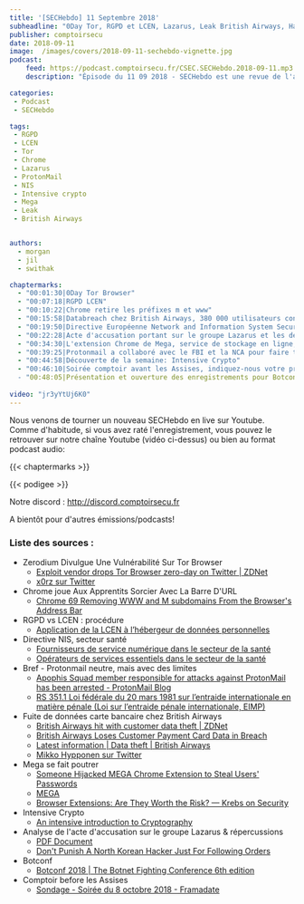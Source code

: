 ```yaml
---
title: '[SECHebdo] 11 Septembre 2018'
subheadline: "0Day Tor, RGPD et LCEN, Lazarus, Leak British Airways, Hack Mega, Botconf, soirée comptoirsecu, etc."
publisher: comptoirsecu
date: 2018-09-11
image:  /images/covers/2018-09-11-sechebdo-vignette.jpg
podcast:
    feed: https://podcast.comptoirsecu.fr/CSEC.SECHebdo.2018-09-11.mp3
    description: "Épisode du 11 09 2018 - SECHebdo est une revue de l'actualité cybersécurité réalisée en live sur Youtube, généralement le mardi soir."

categories:
 - Podcast
 - SECHebdo

tags:
 - RGPD
 - LCEN
 - Tor 
 - Chrome
 - Lazarus
 - ProtonMail
 - NIS
 - Intensive crypto
 - Mega
 - Leak
 - British Airways


authors:
  - morgan
  - jil
  - swithak

chaptermarks:
  - "00:01:30|0Day Tor Browser"
  - "00:07:18|RGPD LCEN"
  - "00:10:22|Chrome retire les préfixes m et www"
  - "00:15:58|Databreach chez British Airways, 380 000 utilisateurs concernés"
  - "00:19:50|Directive Européenne Network and Information System Security"
  - "00:22:28|Acte d'accusation portant sur le groupe Lazarus et les débats liés"
  - "00:34:30|L'extension Chrome de Mega, service de stockage en ligne, détournée"
  - "00:39:25|Protonmail a collaboré avec le FBI et la NCA pour faire tomber un groupe malveillant, Apophis"
  - "00:44:58|Découverte de la semaine: Intensive Crypto"
  - "00:46:10|Soirée comptoir avant les Assises, indiquez-nous votre présence pour aider les organisateurs, Merci !
  - "00:48:05|Présentation et ouverture des enregistrements pour Botconf"
  
video: "jr3yYtUj6K0"
---
```


Nous venons de tourner un nouveau SECHebdo en live sur Youtube. Comme d'habitude, si vous avez raté l'enregistrement, vous pouvez le retrouver sur notre chaîne Youtube (vidéo ci-dessus) ou bien au format podcast audio:

{{< chaptermarks >}}

{{< podigee >}}

Notre discord : <http://discord.comptoirsecu.fr>

A bientôt pour d'autres émissions/podcasts!

### Liste des sources :

*  Zerodium Divulgue Une Vulnérabilité Sur Tor Browser
	* [Exploit vendor drops Tor Browser zero-day on Twitter | ZDNet](https://www.zdnet.com/article/exploit-vendor-drops-tor-browser-zero-day-on-twitter/)
	* [x0rz sur Twitter](https://twitter.com/x0rz/status/1039154133310361600)
*  Chrome joue Aux Apprentits Sorcier Avec La Barre D'URL
	* [Chrome 69 Removing WWW and M subdomains From the Browser's Address Bar](https://www.bleepingcomputer.com/news/google/chrome-69-removing-www-and-m-subdomains-from-the-browsers-address-bar/)
*  RGPD vs LCEN : procédure
	* [Application de la LCEN à l’hébergeur de données personnelles](https://www.alain-bensoussan.com/avocats/application-lcen-hebergeur-donnees-personnelles/2018/09/11/)
*  Directive NIS, secteur santé
	* [Fournisseurs de service numérique dans le secteur de la santé](https://www.alain-bensoussan.com/avocats/fournisseurs-de-service-numerique-sante/2018/09/10/)
	* [Opérateurs de services essentiels dans le secteur de la santé](https://www.alain-bensoussan.com/avocats/operateurs-de-services-essentiels-dans-le-secteur-de-la-sante/2018/09/06/)
*  Bref - Protonmail neutre, mais avec des limites
	* [Apophis Squad member responsible for attacks against ProtonMail has been arrested - ProtonMail Blog](https://protonmail.com/blog/apophis-squad-arrest/)
	* [RS 351.1 Loi fédérale du 20 mars 1981 sur l’entraide internationale en matière pénale (Loi sur l’entraide pénale internationale, EIMP)](https://www.admin.ch/opc/fr/classified-compilation/19810037/index.html)
*  Fuite de données carte bancaire chez British Airways 
	* [British Airways hit with customer data theft | ZDNet](https://www.zdnet.com/article/british-airways-hit-with-customer-data-theft/)
	* [British Airways Loses Customer Payment Card Data in Breach](https://www.bleepingcomputer.com/news/security/british-airways-loses-customer-payment-card-data-in-breach/)
	* [Latest information | Data theft | British Airways](https://www.britishairways.com/en-gb/information/incident/data-theft/latest-information)
	* [Mikko Hypponen sur Twitter](https://twitter.com/mikko/status/1039442774179889152?s=09)
* Mega se fait poutrer
	* [Someone Hijacked MEGA Chrome Extension to Steal Users' Passwords](https://thehackernews.com/2018/09/mega-file-upload-chrome-extension.html)
	* [MEGA](https://mega.nz/blog_47)
	* [Browser Extensions: Are They Worth the Risk? —  Krebs on Security](https://krebsonsecurity.com/2018/09/browser-extensions-are-they-worth-the-risk/)
*  Intensive Crypto
	* [An intensive introduction to Cryptography](https://intensecrypto.org/public/)
*  Analyse de l'acte d'accusation sur le groupe Lazarus & répercussions
	* [PDF Document](https://assets.documentcloud.org/documents/4834357/2018-09-06-PARK-COMPLAINT-UNSEALED.pdf)
	* [Don't Punish A North Korean Hacker Just For Following Orders](https://www.thedailybeast.com/dont-punish-a-north-korean-hacker-just-for-following-orders)
* Botconf
	* [Botconf 2018 | The Botnet Fighting Conference 6th edition](https://www.botconf.eu/)
* Comptoir before les Assises
	* [Sondage - Soirée du 8 octobre 2018 - Framadate](https://framadate.org/7nTqq1OOApqZlZpk)
